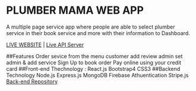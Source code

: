 # PLUMBER MAMA WEB APP

A multiple page service app where people are able to select plumber service in their book service and more with their information to Dashboard.

[LIVE WEBSITE](https://plumber-bd.web.app/) | [Live API Server](https://peaceful-harbor-44348.herokuapp.com/)

##Features
Order sevice from the menu 
customer add review
admin set admin & add service 
Sign Up to book order
Pay online using your credit card
##Front-end Thechnology :
React.js
Bootstrap4
CSS3
##Backend Technology
Node.js
Express.js
MongoDB
Firebase Athuentication
Stripe.js
[Back-end Repository](https://github.com/Porgramming-Hero-web-course/complete-website-server-nishat-1998)
